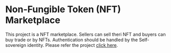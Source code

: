 # Non-Fungible Token (NFT) Marketplace

This project is a NFT marketplace. Sellers can sell theri NFT and buyers can buy trade or by NFTs. Authentication should be handled by the Self-sovereign identity. Please refer the project [click here](https://github.com/hansajayathilaka/NFT-Marketplace).